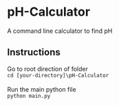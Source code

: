 # pH-Calculator
 A command line calculator to find pH

## Instructions
Go to root direction of folder <br/>
`cd [your-directory]\pH-Calculator` <br/><br/>
Run the main python file <br/>
`python main.py`
